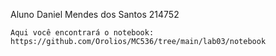 Aluno
Daniel Mendes dos Santos 214752

    Aqui você encontrará o notebook: https://github.com/Orolios/MC536/tree/main/lab03/notebook
